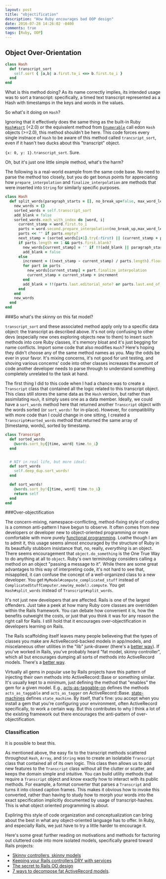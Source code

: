 ```yaml
---
layout: post
title: "objectification"
description: "How Ruby encourages bad OOP design"
date: 2016-07-28 14:26:02 -0400
comments: true
tags: [Ruby, OOP]
---
```


## Object Over-Orientation

```ruby
class Hash
  def transcript_sort
    self.sort { |a,b| a.first.to_i <=> b.first.to_i }
  end
end
```

What is this method doing? As its name correctly implies, its intended usage was to sort a transcript: specifically, a timed text transcript represented as a Hash with timestamps in the keys and words in the values.

So what's it doing on `Hash`?

Ignoring that it effectively does the same thing as the built-in Ruby [`Hash#sort`](http://ruby-doc.org/core-1.8.7/Hash.html#method-i-sort) (<2.0) or the equivalent method from [`Enumerable`](http://ruby-doc.org/core-2.2.2/Enumerable.html#method-i-sort) call edon `Hash` objects (>=2.0), this method shouldn't be here. This code forces every single instnace of `Hash` to be aware of this method called `trancsript_sort`, even if it hasn't two ducks about this "transcript" object.

`{x: 0, y: 1}.transcript_sort`. Sure.

Oh, but it's just one little simple method, what's the harm?

The following is a real-world example from the same code base. No need to parse the method too closely, but you do get bonus points for appreciating how `prepare_interpolation` and `finalize_interpolation` are methods that were inserted into `String` for similarly specific purposes.

```ruby
class Hash
  def split_words(paragraph_starts = [], no_break_up=false, max_word_length=32)
    new_words = {}
    sorted_words = self.transcript_sort
    add_blank = false
    sorted_words.each_with_index do |word, i|
      current_stamp = word.first.to_i
      parts = word.second.prepare_interpolation(no_break_up,max_word_length).split(' ')
      parts << "" if parts.empty?
      next_stamp = (sorted_words[i+1].try(:first) || (current_stamp + parts.length * 300)).to_i
      if parts.length == 1 && parts.first.blank?
        new_words[current_stamp] = '' if !!(add_blank || paragraph_starts.include?(current_stamp))
        add_blank = false
      else
        increment = ((next_stamp - current_stamp) / parts.length).floor
        for part in parts
          new_words[current_stamp] = part.finalize_interpolation
          current_stamp = current_stamp + increment
        end
        add_blank = !!(parts.last.editorial_note? or parts.last.end_of_sentence?(sorted_words[i+1].try(:second)))
      end
    end
    new_words
  end
end
```

###So what's the skinny on this fat model?

`transcript_sort` and these associated method apply only to a specific data object: the transcript as described above. It's not only confusing to other devs (especially new ones exploring objects new to them) to insert such methods into core Ruby classes, it's memory bloat and it's just begging for name conflicts. Import some code that also modifies `Hash`? Here's hoping they didn't choose any of the same method names as you. May the odds be ever in your favor. It's mixing concerns, it's not good for unit testing, and shoving various concerns' code into other classes increases the amount of code another developer needs to parse through to understand something completely unrelated to the task at hand.

The first thing I did to this code when I had a chance was to create a `Transcript` class that contained all the logic related to this transcript object. This class still stores the same data as the `Hash` version, but rather than assimilating `Hash`, it simply uses one as a data member. Ideally, we could have a `sort_words` method here that returned another `Transcript` object with the words sorted (or `sort_words!` for in-place). However, for compatiblilty with more code than I could change in one sitting, I created a `Transcript#sorted_words` method that returned the same array of [timestamp, words], sorted by timestamp.

```ruby
class Transcript
  def sorted_words
    @words.sort_by{|time, word| time.to_i}
  end


  # NIY in real life, but more ideal:
  def sort_words
    self.deep_dup.sort_words!
  end

  def sort_words!
    @words.sort_by!{|time, word| time.to_i}
    return self
  end
end
```

###Over-objectification

The concern-mixing, namespace-conflicting, method-fixing style of coding is a common anti-pattern I have begun to observe. It often comes from new developers or developer new to object-oriented programming or more comfortable with more purely [functional programming](https://en.wikipedia.org/wiki/Functional_programming). Loathe though I am to admit it, this usage seems almost encouraged by the structure of Ruby in its beautfully stubborn insistance that, no, really, *everything* is an object. There seems encouragement that `object.do_something` is the One True Way to do anything at all to `object`. Ruby's own terminology considers calling a method on an object "passing a message to it". While there are some great advantages to this way of interpreting code, it's not hard to see that, misapplied, it can confuse the concept of a well-organized class to a new developer. You get `MyModel#compute_complicated_stuff` instead of `ComplicatedStuffComputer.new(my_model).compute`. You get `Hash#split_words` instead of `Transcript#split_words`.

It's not just new developers that are affected. Rails is one of the largest offenders. Just take a peek at how many Ruby core classes are overridden within the Rails framework. You can debate how convenient it is, how the benefits outweight the costs, or just that you think it was for any reason the right call for Rails. I still hold that it encourages over-objectification in developers learning on Rails.

The Rails scaffolding itself leaves many people believeing that the types of classes you make are ActiveRecord-backed models in app/models, and miscelaneous other utilities in the "lib" junk-drawer (there's a [better way](http://blog.codeclimate.com/blog/2012/02/07/what-code-goes-in-the-lib-directory/)). If you've worked in Rails, you've probably heard "fat model, skinny controller", which all but encourages dumping all sorts of methods into ActiveRecord models. There's a [better way](https://robots.thoughtbot.com/skinny-controllers-skinny-models).

Virtually all gems in popular use by Rails projects have this pattern of injecting their own methods into ActiveRecord::Base or something similar. It's usually kept to a minimum, just defining the method that "enables" the gem for a given model. E.g., [acts-as-taggable-on](https://github.com/mbleigh/acts-as-taggable-on) defines the methods `acts_as_taggable` and `acts_as_tagger` on ActiveRecord::Base. [state-machines](https://github.com/state-machines/state_machines) defines `state_machine`. By itself, that's fine: you accept when you install a gem that you're configuring your environment, often ActiveRecord specifically, to work a certain way. But this contributes to why I think a lot of the existing framework out there encourages the anti-pattern of over-objectification.

### Classification

It is possible to beat this.

As mentioned above, the easy fix to the transcript methods scattered throughout `Hash`, `Array`, and `String` was to create an isolatable `Transcript` class that contained all of its own logic. This class then allows us to add new features to the `Transcript` class without all the clutter or scatter, and keeps the domain simple and intuitive. You can build utility methods that require a `Transcript` object and know exactly how to interact with its public methods. For example, a format converter that parses a `Transcript` and turns it into closed caption frames. This makes it obvious how to invoke this converted, rather than having to study how to morph your words into the exact specification implicitly documented by usage of transcript-hashes. This is what object oriented programming is about.

Expliring this style of code organization and conceptualization can bring about the best in what any object-oriented language has to offer. In Ruby, and especially Rails, we just have to try a little harder to encourage it.

Here's some great further reading on motivations and methods for factoring out cluttered code into more isolated models, specifically geared toward Rails projects:

* [Skinny controllers, skinny models](https://robots.thoughtbot.com/skinny-controllers-skinny-models)
* [Keeping your Rails controllers DRY with services](https://blog.engineyard.com/2014/keeping-your-rails-controllers-dry-with-services)
* [The secret to Rails OO design](http://blog.steveklabnik.com/posts/2011-09-06-the-secret-to-rails-oo-design)
* [7 ways to decompose fat ActiveRecord models](http://blog.codeclimate.com/blog/2012/10/17/7-ways-to-decompose-fat-activerecord-models/).
